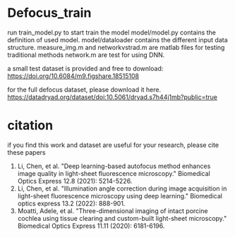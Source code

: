 # Defocus_train
run train_model.py to start train the model
model/model.py contains the definition of used model.
model/dataloader contains the different input data structure.
measure_img.m and networkvstrad.m are matlab files for testing traditional methods
network.m are test for using DNN.

a small test dataset is provided and free to download:
https://doi.org/10.6084/m9.figshare.18515108

for the full defocus dataset, please download it here.
https://datadryad.org/dataset/doi:10.5061/dryad.s7h44j1mb?public=true

# citation
if you find this work and dataset are useful for your research, please cite these papers
1. Li, Chen, et al. "Deep learning-based autofocus method enhances image quality in light-sheet fluorescence microscopy." Biomedical Optics Express 12.8 (2021): 5214-5226.
2. Li, Chen, et al. "Illumination angle correction during image acquisition in light-sheet fluorescence microscopy using deep learning." Biomedical optics express 13.2 (2022): 888-901.
3. Moatti, Adele, et al. "Three-dimensional imaging of intact porcine cochlea using tissue clearing and custom-built light-sheet microscopy." Biomedical Optics Express 11.11 (2020): 6181-6196.



